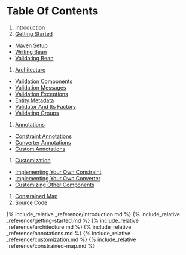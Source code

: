 # Table Of Contents

1. <a href="#introduction">Introduction</a>
1. <a href="#getting-started">Getting Started</a>
  * <a href="#maven-setup">Maven Setup</a>
  * <a href="#writing-bean">Writing Bean</a>
  * <a href="#validating-bean">Validating Bean</a>
1. <a href="#architecture">Architecture</a>
  * <a href="#validation-components">Validation Components</a>
  * <a href="#validation-messages">Validation Messages</a>
  * <a href="#validation-exceptions">Validation Exceptions</a>
  * <a href="#entity-metadata">Entity Metadata</a>
  * <a href="#validator-and-its-factory">Validator And Its Factory</a>
  * <a href="#validating-groups">Validating Groups</a>
1. <a href="#annotations">Annotations</a>
  * <a href="#constraint-annotations">Constraint Annotations</a>
  * <a href="#converter-annotations">Converter Annotations</a>
  * <a href="#custom-annotations">Custom Annotations</a>
1. <a href="#customization">Customization</a>
  * <a href="#implementing-your-own-constraint">Implementing Your Own Constraint</a>
  * <a href="#implementing-your-own-converter">Implementing Your Own Converter</a>
  * <a href="#customizing-other-components">Customizing Other Components</a>
1. <a href="#constrained-map">Constrained Map</a>
1. <a href="https://github.com/foxinboxx/foxlabs-validation">Source Code</a>

{% include_relative _reference/introduction.md %}
{% include_relative _reference/getting-started.md %}
{% include_relative _reference/architecture.md %}
{% include_relative _reference/annotations.md %}
{% include_relative _reference/customization.md %}
{% include_relative _reference/constrained-map.md %}
